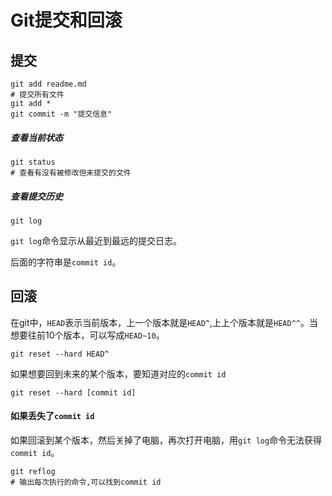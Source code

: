 # Git提交和回滚

## 提交

~~~ shell
git add readme.md
# 提交所有文件
git add *
git commit -m "提交信息"
~~~

##### 查看当前状态

 ~~~ shell
 git status
 # 查看有没有被修改但未提交的文件
 ~~~

##### 查看提交历史

~~~ shell
git log
~~~

`git log`命令显示从最近到最远的提交日志。

后面的字符串是`commit id`。

## 回滚



在git中，`HEAD`表示当前版本，上一个版本就是`HEAD^`,上上个版本就是`HEAD^^`。当想要往前10个版本，可以写成`HEAD~10`。

~~~ shell
git reset --hard HEAD^
~~~

如果想要回到未来的某个版本，要知道对应的`commit id` 

~~~ shell
git reset --hard [commit id]
~~~

#### 如果丢失了`commit id`

如果回滚到某个版本，然后关掉了电脑，再次打开电脑，用`git log`命令无法获得`commit id`。

~~~ shell
git reflog
# 输出每次执行的命令,可以找到commit id
~~~

 



